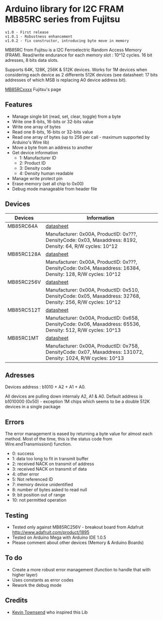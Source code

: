Arduino library for I2C FRAM MB85RC series from Fujitsu
==============

    v1.0 - First release
	v1.0.1 - Robustness enhancement
	v1.0.2 - fix constructor, introducing byte move in memory


MB85RC from Fujitsu is a I2C Ferroelectric Random Access Memory (FRAM). Read/write endurance for each memory slot : 10^12 cycles.
16 bit adresses, 8 bits data slots.

Supports 64K, 128K, 256K & 512K devices. Works for 1M devices when considering each device as 2 differents 512K devices (see datasheet: 17 bits addresses of which MSB is replacing A0 device address bit).

[MB85RCxxxx](http://www.fujitsu.com/us/semiconductors/memory/fram/#serial2) Fujitsu's page

## Features ##
- Manage single bit (read, set, clear, toggle) from a byte
- Write one 8-bits, 16-bits or 32-bits value
- Write one array of bytes 
- Read one 8-bits, 16-bits or 32-bits value
- Read one array of bytes (up to 256 per call - maximum supported by Arduino's Wire lib)
- Move a byte from an address to another
- Get device information
	- 1: Manufacturer ID
	- 2: Product ID
	- 3: Density code
	- 4: Density human readable
- Manage write protect pin
- Erase memory (set all chip to 0x00)
- Debug mode manageable from header file


## Devices ##
| Devices | Information |
| ------- | ----------- |
| MB85RC64A | [datasheet](http://www.fujitsu.com/downloads/MICRO/fsa/pdf/products/memory/fram/MB85RC64A-DS501-00019-2v0-E.pdf) |
| | Manufacturer: 0x00A, ProductID: 0x???, DensityCode: 0x03, Maxaddress: 8192, Density: 64, R/W cycles: 10^12 |
| MB85RC128A | [datasheet](http://www.fujitsu.com/downloads/MICRO/fsa/pdf/products/memory/fram/e513110.pdf)
| | Manufacturer: 0x00A, ProductID: 0x???, DensityCode: 0x04, Maxaddress: 16384, Density: 128, R/W cycles: 10^12 |
| MB85RC256V | [datasheet](http://www.fujitsu.com/downloads/MICRO/fsa/pdf/products/memory/fram/MB85RC256V-DS501-00017-3v0-E.pdf) |
| | Manufacturer: 0x00A, ProductID: 0x510, DensityCode: 0x05, Maxaddress: 32768, Density: 256, R/W cycles: 10^12 |
| MB85RC512T | [datasheet](http://www.fujitsu.com/downloads/MICRO/fsa/pdf/products/memory/fram/MB85RC512T-DS501-00028-0v01-E.pdf) |
| | Manufacturer: 0x00A, ProductID: 0x658, DensityCode: 0x06, Maxaddress: 65536, Density: 512, R/W cycles: 10^13 |
| MB85RC1MT | [datasheet](http://www.fujitsu.com/downloads/MICRO/fsa/pdf/products/memory/fram/MB85RC1MT-DS501-00027-0v01-E.pdf) |
| | Manufacturer: 0x00A, ProductID: 0x758, DensityCode: 0x07, Maxaddress: 131072, Density: 1024, R/W cycles: 10^13 |

## Adresses ##
Devices address : b1010 + A2 + A1 + A0.

All devices are pulling down internaly A2, A1 & A0. Default address is b1010000 (0x50) - exception 1M chips which seems to be a double 512K devices in a single package

## Errors ##
The error management is eased by returning a byte value for almost each method. Most of the time, this is the status code from Wire.endTransmission() function.
- 0: success
- 1: data too long to fit in transmit buffer
- 2: received NACK on transmit of address
- 3: received NACK on transmit of data
- 4: other error
- 5: Not referenced ID
- 7: memory device unidentified
- 8: number of bytes asked to read null
- 9: bit position out of range
- 10: not permitted operation

## Testing ##
- Tested only against MB85RC256V - breakout board from Adafruit http://www.adafruit.com/product/1895
- Tested on Arduino Mega with Arduino IDE 1.0.5
- Please comment about other devices (Memory & Arduino Boards)

## To do ##
- Create a more robust error management (function to handle that with higher layer)
- Uses constants as error codes
- Rework the debug mode

## Credits ##
- [Kevin Townsend](https://github.com/microbuilder) who inspired this Lib